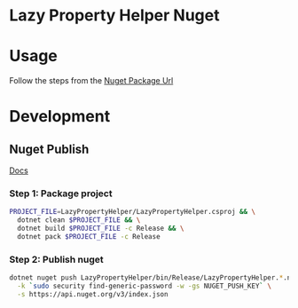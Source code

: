 # Lazy Property Helper Nuget  

# Usage  

Follow the steps from the [Nuget Package Url](https://www.nuget.org/packages/LazyPropertyHelper/)  

# Development  

## Nuget Publish  

[Docs](https://docs.microsoft.com/en-us/nuget/quickstart/create-and-publish-a-package-using-visual-studio)  

### Step 1: Package project  

```bash
PROJECT_FILE=LazyPropertyHelper/LazyPropertyHelper.csproj && \
  dotnet clean $PROJECT_FILE && \
  dotnet build $PROJECT_FILE -c Release && \
  dotnet pack $PROJECT_FILE -c Release
```

### Step 2: Publish nuget  

```bash
dotnet nuget push LazyPropertyHelper/bin/Release/LazyPropertyHelper.*.nupkg \
  -k `sudo security find-generic-password -w -gs NUGET_PUSH_KEY` \
  -s https://api.nuget.org/v3/index.json
```
